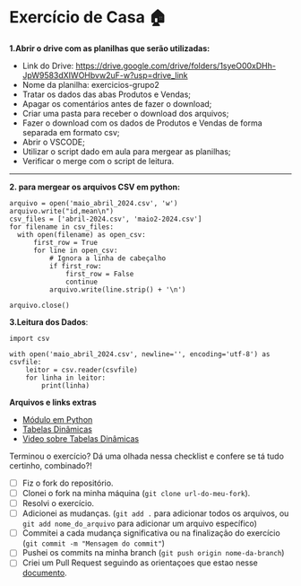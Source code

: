# Exercício de Casa 🏠 

**1.Abrir o drive com as planilhas que serão utilizadas:**
- Link do Drive: https://drive.google.com/drive/folders/1syeO00xDHh-JpW9583dXIWOHbvw2uF-w?usp=drive_link
- Nome da planilha: exercicios-grupo2
- Tratar os dados das abas Produtos e Vendas;
- Apagar os comentários antes de fazer o download;
- Criar uma pasta para receber o download dos arquivos;
- Fazer o download com os dados de Produtos e Vendas de forma separada em formato csv;
- Abrir o VSCODE;
- Utilizar o script dado em aula para mergear as planilhas;
- Verificar o merge com o script de leitura.

---
**2. para mergear os arquivos CSV em python:**
  ```
arquivo = open('maio_abril_2024.csv', 'w')
arquivo.write("id,mean\n")
csv_files = ['abril-2024.csv', 'maio2-2024.csv']
for filename in csv_files:
    with open(filename) as open_csv:
        first_row = True  
        for line in open_csv:
            # Ignora a linha de cabeçalho
            if first_row:
                first_row = False
                continue
            arquivo.write(line.strip() + '\n')  

arquivo.close()
```
**3.Leitura dos Dados**:

```
import csv  

with open('maio_abril_2024.csv', newline='', encoding='utf-8') as csvfile:
    leitor = csv.reader(csvfile) 
    for linha in leitor:
        print(linha)
```
**Arquivos e links extras**
- [Módulo em Python](https://docs.python.org/pt-br/3/tutorial/modules.html)
- [Tabelas Dinâmicas](https://kondado.com.br/blog/blog/2023/04/17/criando-uma-tabela-dinamica-no-google-sheets/)
- [Video sobre Tabelas Dinâmicas](https://www.youtube.com/watch?v=QdW78AkPjG0)


Terminou o exercício? Dá uma olhada nessa checklist e confere se tá tudo certinho, combinado?!

- [ ] Fiz o fork do repositório.
- [ ] Clonei o fork na minha máquina (`git clone url-do-meu-fork`).
- [ ] Resolvi o exercício.
- [ ] Adicionei as mudanças. (`git add .` para adicionar todos os arquivos, ou `git add nome_do_arquivo` para adicionar um arquivo específico)
- [ ] Commitei a cada mudança significativa ou na finalização do exercício (`git commit -m "Mensagem do commit"`)
- [ ] Pushei os commits na minha branch (`git push origin nome-da-branch`)
- [ ] Criei um Pull Request seguindo as orientaçoes que estao nesse [documento](https://github.com/mflilian/repo-example/blob/main/exercicios/para-casa/instrucoes-pull-request.md).

